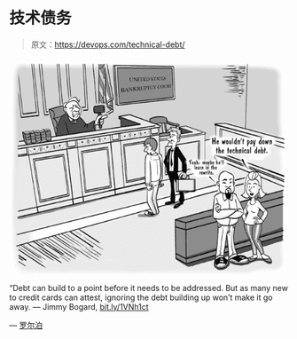 # 技术债务

> 原文：<https://devops.com/technical-debt/>

[![Technical Debt](img/5e57ae99c1b92dfa7d6bdb66b9961aa8.png)](https://devops.com/wp-content/uploads/2016/01/technical-debt-01-1.jpg)

“Debt can build to a point before it needs to be addressed. But as many new to credit cards can attest, ignoring the debt building up won’t make it go away. — Jimmy Bogard, [bit.ly/1VNh1ct](https://bit.ly/1VNh1ct)

— [罗尔泊](https://devops.com/author/breselman/)